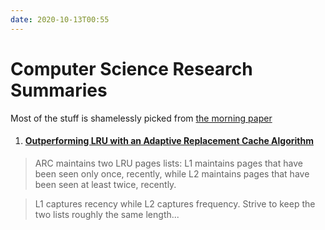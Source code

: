 ```yaml
---
date: 2020-10-13T00:55
---
```


# Computer Science Research Summaries

Most of the stuff is shamelessly picked from [the morning paper](https://blog.acolyer.org/)

1. #### [Outperforming LRU with an Adaptive Replacement Cache Algorithm](https://blog.acolyer.org/2014/10/08/outperforming-lru-with-an-adaptive-replacement-cache-algorithm/)

> ARC maintains two LRU pages lists: L1 maintains pages that have been seen only once, recently, while L2 maintains pages that have been seen at least twice, recently.

> L1 captures recency while L2 captures frequency. Strive to keep the two lists roughly the same length...
